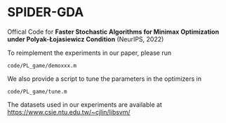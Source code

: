 # SPIDER-GDA

Offical Code for **Faster Stochastic Algorithms for Minimax Optimization
under Polyak-Łojasiewicz Condition** (NeurIPS, 2022)

To reimplement the experiments in our paper, please run 

```
code/PL_game/demoxxx.m
```

We also provide a script to tune the parameters in the optimizers in

```
code/PL_game/tune.m
```

The datasets used in our experiments are available at https://www.csie.ntu.edu.tw/~cjlin/libsvm/
